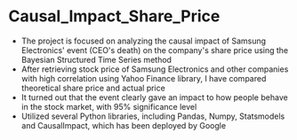 # Causal_Impact_Share_Price

- The project is focused on analyzing the causal impact of Samsung Electronics' event (CEO's death) on the company's share price using the Bayesian Structured Time Series method
- After retrieving stock price of Samsung Electronics and other companies with high correlation using Yahoo Finance library, I have compared theoretical share price and actual price
- It turned out that the event clearly gave an impact to how people behave in the stock market, with 95% significance level
- Utilized several Python libraries, including Pandas, Numpy, Statsmodels and CausalImpact, which has been deployed by Google
